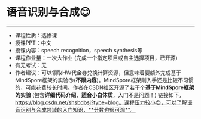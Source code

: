 # 语音识别与合成😊

------

- 课程性质：选修课
- 授课PPT：中文
- 授课内容：speech recognition，speech synthesis等
- 课程作业量：一次大作业 (完成一个指定项目或自主选择项目，已开源)
- 有无考试：无
- 作者建议：可以领取HW代金券兑换计算资源，但意味着要额外完成基于MindSpore框架的实验😚(**不限内容**)。MindSpore框架刚入手还是比较不习惯的，可能花费较长时间。作者在CSDN社区开源了若干个**基于MindSpore框架的实验** (包含**详细代码介绍**，**适合小白体质**，入门不是问题！) 链接如下，https://blog.csdn.net/shsbdbsj?type=blog。课程压力较小😍，可以了解语音识别与合成领域的入门知识，**分数也很可观**。

